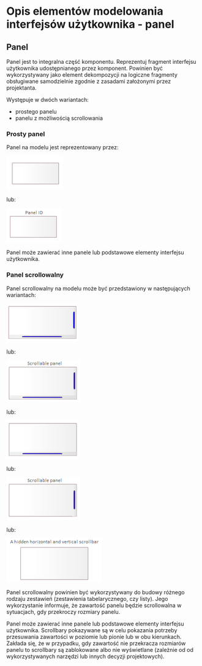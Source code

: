 # Opis elementów modelowania interfejsów użytkownika - panel

## Panel

Panel jest to integralna część komponentu. Reprezentuj fragment interfejsu użytkownika udostępnianego przez komponent. Powinien być wykorzystywany jako element dekompozycji na logiczne fragmenty obsługiwane samodzielnie zgodnie z zasadami założonymi przez projektanta.  

Występuje w dwóch wariantach:

* prostego panelu
* panelu z możliwością scrollowania

### Prosty panel

Panel na modelu jest reprezentowany przez:

![Panel](../../img/ui-panel.png)

lub:

![Panel](../../img/ui-panel-name.png)

Panel może zawierać inne panele lub podstawowe elementy interfejsu użytkownika.

### Panel scrollowalny

Panel scrollowalny na modelu może być przedstawiony w następujących wariantach:

![Panel](../../img/ui-scrollable-panel-horizontal-vertical.png)

lub:

![Panel](../../img/ui-scrollable-panel-name-horizontal-vertical.png)

lub:

![Panel](../../img/ui-scrollable-panel-horizontal.png)

lub:

![Panel](../../img/ui-scrollable-panel-vertical.png)

lub:

![Panel](../../img/ui-scrollable-panel-name-hidden-horizontal-vertical.png)

Panel scrollowalny powinien być wykorzystywany do budowy różnego rodzaju zestawień (zestawienia tabelarycznego, czy listy). Jego wykorzystanie informuje, że zawartość panelu będzie scrollowalna w sytuacjach, gdy przekroczy rozmiary panelu.

Panel może zawierać inne panele lub podstawowe elementy interfejsu użytkownika. Scrollbary pokazywane są w celu pokazania potrzeby przesuwania zawartości w poziomie lub pionie lub w obu kierunkach. Zakłada się, że w przypadku, gdy zawartość nie przekracza rozmiarów panelu to scrollbary są zablokowane albo nie wyświetlane (zależnie od od wykorzystywanych narzędzi lub innych decyzji projektowych).
